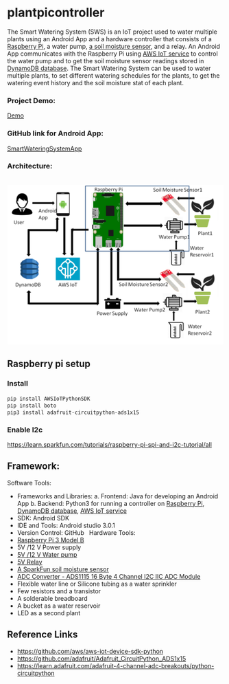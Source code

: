 # plantpicontroller
The Smart Watering System (SWS) is an IoT project used to water multiple plants using an Android App and a hardware controller that consists of a [Raspberry Pi](https://en.wikipedia.org/wiki/Raspberry_Pi), a water pump, [a soil moisture sensor](https://www.sparkfun.com/products/13322), and a relay. An Android App communicates with the Raspberry Pi using [AWS IoT service](https://aws.amazon.com/iot-core/) to control the water pump and to get the soil moisture sensor readings stored in [DynamoDB database](https://aws.amazon.com/dynamodb/). The Smart Watering System can be used to water multiple plants, to set different watering schedules for the plants, to get the watering event history and the soil moisture stat of each plant.

### Project Demo:
[Demo](https://youtu.be/lDwCmjK6jXQ)

### GitHub link for Android App:
[SmartWateringSystemApp](https://github.com/richamirashi/SmartWateringSystemApp)

### Architecture:
&nbsp;
![Architecture](https://github.com/richamirashi/SmartWateringSystemApp/blob/master/SmartWateringSystemArchitecture.PNG)

## Raspberry pi setup

### Install

```
pip install AWSIoTPythonSDK
pip install boto
pip3 install adafruit-circuitpython-ads1x15
```

### Enable I2c

https://learn.sparkfun.com/tutorials/raspberry-pi-spi-and-i2c-tutorial/all

## Framework:
Software Tools:
  * Frameworks and Libraries:
    a. Frontend: Java for developing an Android App
    b. Backend: Python3 for running a controller on [Raspberry Pi](https://en.wikipedia.org/wiki/Raspberry_Pi), [DynamoDB database](https://aws.amazon.com/dynamodb/), [AWS IoT service](https://aws.amazon.com/iot-core/)
  * SDK: Android SDK
  * IDE and Tools: Android studio 3.0.1
  * Version Control: GitHub
&nbsp;
Hardware Tools:
  * [Raspberry Pi 3 Model B](https://www.amazon.com/CanaKit-Raspberry-Premium-Clear-Supply/dp/B07BC7BMHY)
  * 5V /12 V Power supply
  * [5V /12 V Water pump](https://www.amazon.com/gp/product/B07CZ7XFCF)
  * [5V Relay](https://www.amazon.com/gp/product/B00E0NTPP4)
  * [A SparkFun soil moisture sensor](https://www.sparkfun.com/products/13322)
  * [ADC Converter - ADS1115 16 Byte 4 Channel I2C IIC ADC Module](https://www.amazon.com/gp/product/B014KID8ZQ)
  * Flexible water line or Silicone tubing as a water sprinkler
  * Few resistors and a transistor
  * A solderable breadboard
  * A bucket as a water reservoir
  * LED as a second plant

## Reference Links

* https://github.com/aws/aws-iot-device-sdk-python
* https://github.com/adafruit/Adafruit_CircuitPython_ADS1x15
* https://learn.adafruit.com/adafruit-4-channel-adc-breakouts/python-circuitpython
